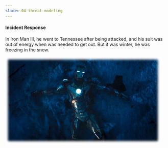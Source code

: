 ```yaml
---
slide: 04-threat-modeling
---
```


#### Incident Response

In Iron Man III, he went to Tennessee after being attacked, and his suit was out of energy when was needed to get out. But it was winter, he was freezing in the snow.

![Iron Man III](assets/img/ironman3.jpg "Iron Man III")